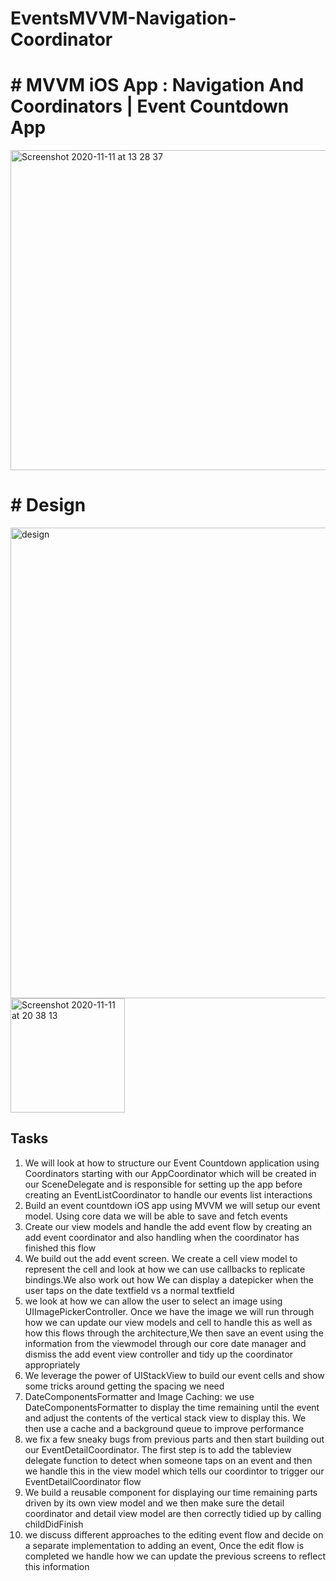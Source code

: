 # EventsMVVM-Navigation-Coordinator
# # MVVM iOS App : Navigation And Coordinators | Event Countdown App

<img width="512" alt="Screenshot 2020-11-11 at 13 28 37" src="https://user-images.githubusercontent.com/36473665/98811877-d4582800-2421-11eb-9efb-4fed9650974b.png">

# # Design
<img width="753" alt="design" src="https://user-images.githubusercontent.com/36473665/98826496-0d9a9300-2436-11eb-8d87-e1dc1e81c5cf.png">
<img width="183" alt="Screenshot 2020-11-11 at 20 38 13" src="https://user-images.githubusercontent.com/36473665/98856518-f1125100-245d-11eb-8d48-95c6beb61692.png">

## Tasks

1.  We will look at how to structure our Event Countdown application using Coordinators starting with our AppCoordinator which will be created in our SceneDelegate and is responsible for setting up the app before creating an EventListCoordinator to handle our events list interactions
2.  Build an event countdown iOS app using MVVM we will setup our event model. Using core data we will be able to save and fetch events
3.  Create our view models and handle the add event flow by creating an add event coordinator and also handling when the coordinator has finished this flow
4.  We build out the add event screen. We create a cell view model to represent the cell and look at how we can use callbacks to replicate bindings.We also work out how We can display a datepicker when the user taps on the date textfield vs a normal textfield
5.  we look at how we can allow the user to select an image using UIImagePickerController. Once we have the image we will run through how we can update our view models and cell to handle this as well as how this flows through the architecture,We then save an event using the information from the viewmodel through our core date manager and dismiss the add event view controller and tidy up the coordinator appropriately
6.  We leverage the power of UIStackView to build our event cells and show some tricks around getting the spacing we need
7.  DateComponentsFormatter and Image Caching: we use DateComponentsFormatter to display the time remaining until the event and adjust the contents of the vertical stack view to display this. We then use a cache and a background queue to improve performance
8. we fix a few sneaky bugs from previous parts and then start building out our EventDetailCoordinator. The first step is to add the tableview delegate function to detect when someone taps on an event and then we handle this in the view model which tells our coordintor to trigger our EventDetailCoordinator flow
9. We build a reusable component for displaying our time remaining parts driven by its own view model and we then make sure the detail coordinator and detail view model are then correctly tidied up by calling childDidFinish
10. we discuss different approaches to the editing event flow and decide on a separate implementation to adding an event,
Once the edit flow is completed we handle how we can update the previous screens to reflect this information
